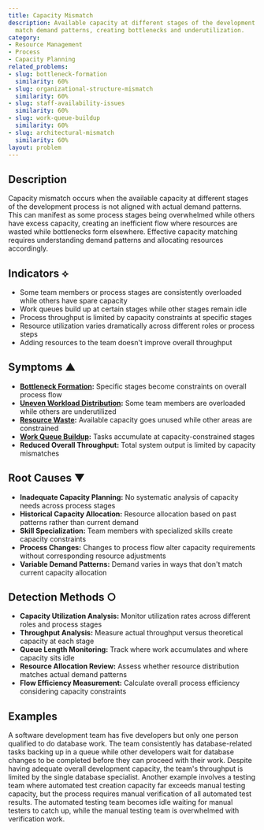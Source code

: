 ```yaml
---
title: Capacity Mismatch
description: Available capacity at different stages of the development process doesn't
  match demand patterns, creating bottlenecks and underutilization.
category:
- Resource Management
- Process
- Capacity Planning
related_problems:
- slug: bottleneck-formation
  similarity: 60%
- slug: organizational-structure-mismatch
  similarity: 60%
- slug: staff-availability-issues
  similarity: 60%
- slug: work-queue-buildup
  similarity: 60%
- slug: architectural-mismatch
  similarity: 60%
layout: problem
---
```


## Description

Capacity mismatch occurs when the available capacity at different stages of the development process is not aligned with actual demand patterns. This can manifest as some process stages being overwhelmed while others have excess capacity, creating an inefficient flow where resources are wasted while bottlenecks form elsewhere. Effective capacity matching requires understanding demand patterns and allocating resources accordingly.

## Indicators ⟡

- Some team members or process stages are consistently overloaded while others have spare capacity
- Work queues build up at certain stages while other stages remain idle
- Process throughput is limited by capacity constraints at specific stages
- Resource utilization varies dramatically across different roles or process steps
- Adding resources to the team doesn't improve overall throughput

## Symptoms ▲

- **[Bottleneck Formation](bottleneck-formation.md):** Specific stages become constraints on overall process flow
- **[Uneven Workload Distribution](uneven-workload-distribution.md):** Some team members are overloaded while others are underutilized
- **[Resource Waste](resource-waste.md):** Available capacity goes unused while other areas are constrained
- **[Work Queue Buildup](work-queue-buildup.md):** Tasks accumulate at capacity-constrained stages
- **Reduced Overall Throughput:** Total system output is limited by capacity mismatches

## Root Causes ▼

- **Inadequate Capacity Planning:** No systematic analysis of capacity needs across process stages
- **Historical Capacity Allocation:** Resource allocation based on past patterns rather than current demand
- **Skill Specialization:** Team members with specialized skills create capacity constraints
- **Process Changes:** Changes to process flow alter capacity requirements without corresponding resource adjustments
- **Variable Demand Patterns:** Demand varies in ways that don't match current capacity allocation

## Detection Methods ○

- **Capacity Utilization Analysis:** Monitor utilization rates across different roles and process stages
- **Throughput Analysis:** Measure actual throughput versus theoretical capacity at each stage
- **Queue Length Monitoring:** Track where work accumulates and where capacity sits idle
- **Resource Allocation Review:** Assess whether resource distribution matches actual demand patterns
- **Flow Efficiency Measurement:** Calculate overall process efficiency considering capacity constraints

## Examples

A software development team has five developers but only one person qualified to do database work. The team consistently has database-related tasks backing up in a queue while other developers wait for database changes to be completed before they can proceed with their work. Despite having adequate overall development capacity, the team's throughput is limited by the single database specialist. Another example involves a testing team where automated test creation capacity far exceeds manual testing capacity, but the process requires manual verification of all automated test results. The automated testing team becomes idle waiting for manual testers to catch up, while the manual testing team is overwhelmed with verification work.